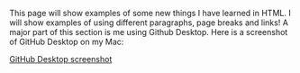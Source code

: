 <a href="https://ericawolff.github.io/EricaWolffMART2023HW/Assignment5/index.html#why-good"></a>

<p>This page will show examples of some new things I have learned in HTML. I will show examples of using different paragraphs, page breaks and links! A major part of this section is me using Github Desktop. Here is a screenshot of GitHub Desktop on my Mac:</p>

[GitHub Desktop screenshot](<Screenshot 2023-10-01 at 10.45.30 PM.png>)
